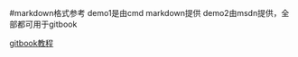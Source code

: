 #markdown格式参考
demo1是由cmd markdown提供
demo2由msdn提供，全部都可用于gitbook

[gitbook教程](http://gitbook.zhangjikai.com/bookjson.html)

